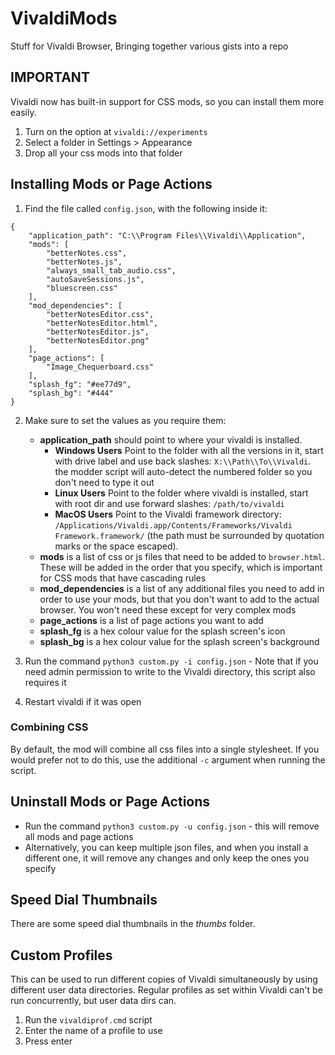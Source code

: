 # VivaldiMods
Stuff for Vivaldi Browser, Bringing together various gists into a repo

## IMPORTANT
Vivaldi now has built-in support for CSS mods, so you can install them more easily.

1. Turn on the option at `vivaldi://experiments`
2. Select a folder in Settings > Appearance
3. Drop all your css mods into that folder

## Installing Mods or Page Actions
1. Find the file called `config.json`, with the following inside it:
```
{
    "application_path": "C:\\Program Files\\Vivaldi\\Application",
    "mods": [
        "betterNotes.css",
        "betterNotes.js",
        "always_small_tab_audio.css",
        "autoSaveSessions.js",
        "bluescreen.css"
    ],
    "mod_dependencies": [
        "betterNotesEditor.css",
        "betterNotesEditor.html",
        "betterNotesEditor.js",
        "betterNotesEditor.png"
    ],
    "page_actions": [
        "Image_Chequerboard.css"
    ],
    "splash_fg": "#ee77d9",
    "splash_bg": "#444"
}
```

2. Make sure to set the values as you require them:
    * **application_path** should point to where your vivaldi is installed.
        * **Windows Users** Point to the folder with all the versions in it, start with drive label and use back slashes: `X:\\Path\\To\\Vivaldi`. the modder script will auto-detect the numbered folder so you don't need to type it out
        * **Linux Users** Point to the folder where vivaldi is installed, start with root dir and use forward slashes: `/path/to/vivaldi`
        * **MacOS Users** Point to the Vivaldi framework directory: `/Applications/Vivaldi.app/Contents/Frameworks/Vivaldi Framework.framework/` (the path must be surrounded by quotation marks or the space escaped).
    * **mods** is a list of css or js files that need to be added to `browser.html`. These will be added in the order that you specify, which is important for CSS mods that have cascading rules
    * **mod_dependencies** is a list of any additional files you need to add in order to use your mods, but that you don't want to add to the actual browser. You won't need these except for very complex mods
    * **page_actions** is a list of page actions you want to add
    * **splash_fg** is a hex colour value for the splash screen's icon
    * **splash_bg** is a hex colour value for the splash screen's background

3. Run the command `python3 custom.py -i config.json` - Note that if you need admin permission to write to the Vivaldi directory, this script also requires it
4. Restart vivaldi if it was open

### Combining CSS
By default, the mod will combine all css files into a single stylesheet. If you would prefer not to do this, use the additional `-c` argument when running the script.

## Uninstall Mods or Page Actions
* Run the command `python3 custom.py -u config.json` - this will remove all mods and page actions
* Alternatively, you can keep multiple json files, and when you install a different one, it will remove any changes and only keep the ones you specify

## Speed Dial Thumbnails
There are some speed dial thumbnails in the *thumbs* folder.

## Custom Profiles
This can be used to run different copies of Vivaldi simultaneously by using different user data directories. Regular profiles as set within Vivaldi can't be run concurrently, but user data dirs can.
1. Run the `vivaldiprof.cmd` script
2. Enter the name of a profile to use
3. Press enter
